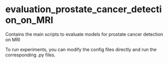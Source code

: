 # evaluation_prostate_cancer_detection_on_MRI

Contains the main scripts to evaluate models for prostate cancer detection on MRI

To run experiments, you can modify the config files directly and run the corresponding .py files.